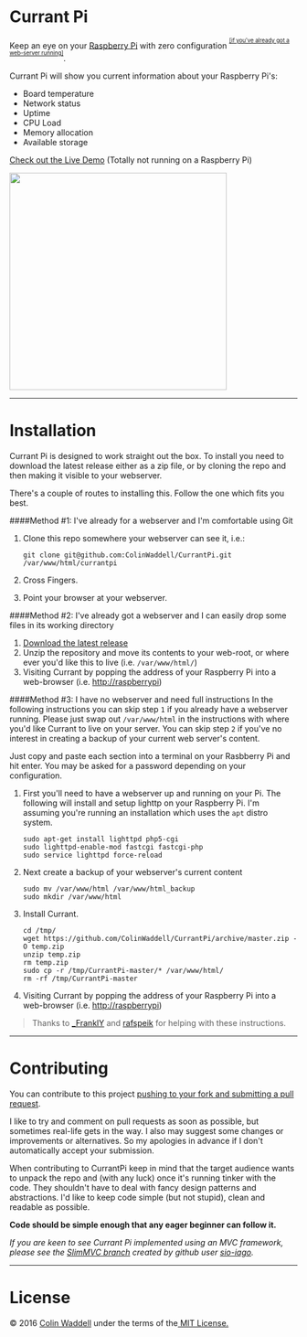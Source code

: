 Currant Pi
=========
Keep an eye on your [Raspberry Pi](https://www.raspberrypi.org/) with zero configuration <sup><sup>[\[if you've already got a web-server running\]](#install)</sup></sup>.

Currant Pi will show you current information about your Raspberry Pi's:

 * Board temperature
 * Network status
 * Uptime
 * CPU Load
 * Memory allocation
 * Available storage

[Check out the Live Demo](http://ukube.colinwaddell.com/rpiinfo/) (Totally not running on a Raspberry Pi)

<a href="http://ukube.colinwaddell.com/rpiinfo/">
  <img src="https://raw.githubusercontent.com/ColinWaddell/RPi-Board-Info/screenshots/img/screenshot.png" width="380"/>
</a>
 
<hr />

<a id="install"></a>Installation
================================
Currant Pi is designed to work straight out the box. To install you need to download the latest release either as a zip file, or by cloning the repo and then making it visible to your webserver.

There's a couple of routes to installing this. Follow the one which fits you best.

####Method \#1: I've already for a webserver and I'm comfortable using Git
1. Clone this repo somewhere your webserver can see it, i.e.:

    ````
    git clone git@github.com:ColinWaddell/CurrantPi.git /var/www/html/currantpi
    ````
2. Cross Fingers. 
3. Point your browser at your webserver.

####Method \#2: I've already got a webserver and I can easily drop some files in its working directory
1. [Download the latest release](https://github.com/ColinWaddell/CurrantPi/archive/master.zip)
2. Unzip the repository and move its contents to your web-root, or where ever you'd like this to live (i.e. ```/var/www/html/```)
3. Visiting Currant by popping the address of your Raspberry Pi into a web-browser (i.e. [http://raspberrypi](http://raspberrypi))


####Method \#3: I have no webserver and need full instructions
In the following instructions you can skip step ```1``` if you already have a webserver running. Please just swap out ```/var/www/html``` in the instructions with where you'd like Currant to live on your server. You can skip step ```2``` if you've no interest in creating a backup of your current web server's content.

Just copy and paste each section into a terminal on your Rasbberry Pi and hit enter. You may be asked for a password depending on your configuration.

1. First you'll need to have a webserver up and running on your Pi. The following will install and setup lighttp on your Raspberry Pi. I'm assuming you're running an installation which uses the ```apt``` distro system.
    ```
    sudo apt-get install lighttpd php5-cgi
    sudo lighttpd-enable-mod fastcgi fastcgi-php
    sudo service lighttpd force-reload
    ```

2. Next create a backup of your webserver's current content 

    ```
    sudo mv /var/www/html /var/www/html_backup
    sudo mkdir /var/www/html
    ```
    
3. Install Currant.

    ```
    cd /tmp/
    wget https://github.com/ColinWaddell/CurrantPi/archive/master.zip -O temp.zip
    unzip temp.zip
    rm temp.zip
    sudo cp -r /tmp/CurrantPi-master/* /var/www/html/
    rm -rf /tmp/CurrantPi-master
    ```
4. Visiting Currant by popping the address of your Raspberry Pi into a web-browser (i.e. [http://raspberrypi](http://raspberrypi))

> Thanks to [_FranklY](https://www.reddit.com/r/raspberry_pi/comments/3zs89i/created_a_webinterface_to_keep_on_eye_on_how_my/cype3bd) and [rafspeik](https://github.com/rafspeik) for helping with these instructions.

<hr />
  
Contributing
============
You can contribute to this project [pushing to your fork and submitting a pull request](https://guides.github.com/activities/contributing-to-open-source/).

I like to try and comment on pull requests as soon as possible, but sometimes real-life gets in the way. I also may suggest some changes or improvements or alternatives. So my apologies in advance if I don't automatically accept your submission.

When contributing to CurrantPi keep in mind that the target audience wants to unpack the repo and (with any luck) once it's running tinker with the code. They shouldn't have to deal with fancy design patterns and abstractions. I'd like to keep code simple (but not stupid), clean and readable as possible. 

**Code should be simple enough that any eager beginner can follow it.**

*If you are keen to see Currant Pi implemented using an MVC framework, please see the [SlimMVC branch](https://github.com/ColinWaddell/CurrantPi/tree/slimmvc) created by github user [sio-iago](https://github.com/sio-iago).*

<hr />

License
=======
<p>&copy; 2016 <a href="http://colinwaddell.com/">Colin Waddell</a> under the terms of the<a href="https://github.com/ColinWaddell/RPi-Board-Info/blob/master/LICENSE.md"> MIT License.</a>

